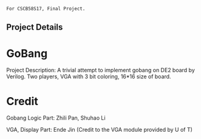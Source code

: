	For CSCB58S17, Final Project.
## Project Details ##

# GoBang #

Project Description: 
  A trivial attempt to implement gobang on DE2 board by Verilog. Two players, VGA with 3 bit coloring, 16*16 size of board.
  
# Credit #

Gobang Logic Part:
  Zhili Pan, Shuhao Li

VGA, Display Part:
  Ende Jin
  (Credit to the VGA module provided by U of T)
	

